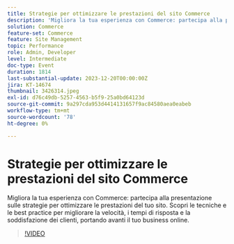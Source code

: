```yaml
---
title: Strategie per ottimizzare le prestazioni del sito Commerce
description: 'Migliora la tua esperienza con Commerce: partecipa alla presentazione sulle strategie per ottimizzare le prestazioni del tuo sito. Scopri le tecniche e le best practice per migliorare la velocità, i tempi di risposta e la soddisfazione dei clienti, portando avanti il tuo business online.'
solution: Commerce
feature-set: Commerce
feature: Site Management
topic: Performance
role: Admin, Developer
level: Intermediate
doc-type: Event
duration: 1814
last-substantial-update: 2023-12-20T00:00:00Z
jira: KT-14674
thumbnail: 3426314.jpeg
exl-id: d76c49db-5257-4563-b5f9-25a0bd64123d
source-git-commit: 9a297cda953d4414131657f9ac84580aea0eabeb
workflow-type: tm+mt
source-wordcount: '78'
ht-degree: 0%

---
```


# Strategie per ottimizzare le prestazioni del sito Commerce

Migliora la tua esperienza con Commerce: partecipa alla presentazione sulle strategie per ottimizzare le prestazioni del tuo sito. Scopri le tecniche e le best practice per migliorare la velocità, i tempi di risposta e la soddisfazione dei clienti, portando avanti il tuo business online.

>[!VIDEO](https://video.tv.adobe.com/v/3426314/?learn=on)
